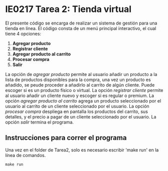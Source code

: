 # IE0217 Tarea 2: Tienda virtual

El presente código se encarga de realizar un sistema de gestión para una tienda en línea. El código consta de un menú principal interactivo, el cual tiene 4 opciones:

1. **Agregar producto**
2. **Registrar cliente**
3. **Agregar producto al carrito**
4. **Procesar compra**
5. **Salir**

La opción de _agregar producto_ permite al usuario añadir un producto a la lista de productos disponibles para la compra, una vez un producto es añadido, se peude proceder a añadirlo al carrito de algún cliente. Puede escoger si es un producto físico o virtual.
La opción _registrar cliente_ permite al usuario añadir un cliente nuevo y escoger si es regular o premium.
La opción _agregar producto al carrito_ agrega un producto seleccionado por el usuario al carrito de un cliente seleccionado por el usuario.
La opción _procesar compra_ despliega en pantalla los productos del carrito, sus detalles, y el precio a pagar de un cliente seleccionado por el usuario.
La opción _salir_ termina el programa.

## Instrucciones para correr el programa

Una vez en el folder de Tarea2, solo es necesario escribir 'make run' en la línea de comandos.
```
make run
```
